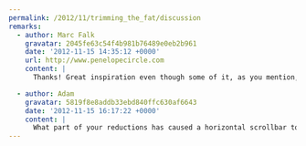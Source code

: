 ```yaml
---
permalink: /2012/11/trimming_the_fat/discussion
remarks:
  - author: Marc Falk
    gravatar: 2045fe63c54f4b981b76489e0eb2b961
    date: '2012-11-15 14:35:12 +0000'
    url: http://www.penelopecircle.com
    content: |
      Thanks! Great inspiration even though some of it, as you mention, is a bit overkill. I've never heard of base64 backgrounds. Will definitely look into that.

  - author: Adam
    gravatar: 5819f8e8addb33ebd840ffc630af6643
    date: '2012-11-15 16:17:22 +0000'
    content: |
      What part of your reductions has caused a horizontal scrollbar to show up at a 1280 resolution on Chrome?
---
```

